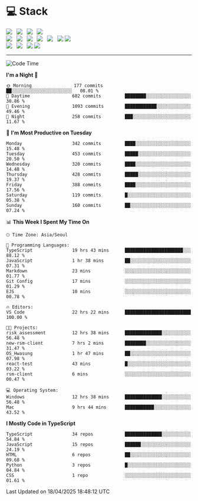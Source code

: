 <h1>💻 Stack</h1>
<div>
 <!-- badge : https://shields.io/ -->
 <!-- icon : https://simpleicons.org/?q=Get -->
 <img src="https://img.shields.io/badge/HTML5-e74c3c?style=flat-square&logo=HTML5&logoColor=white"/> &nbsp 
 <img src="https://img.shields.io/badge/CSS3-0A84FF?style=flat-square&logo=CSS3&logoColor=white"/> &nbsp 
 <img src="https://img.shields.io/badge/JavaScript-FFCD11?style=flat-square&logo=JavaScript&logoColor=white"/> &nbsp 
 <img src="https://img.shields.io/badge/TypeScript-3075C0?style=flat-square&logo=TypeScript&logoColor=white"/>
 <br/>
 <img src="https://img.shields.io/badge/Next-000000?style=flat-square&logo=nextdotjs&logoColor=white"/> &nbsp 
 <img src="https://img.shields.io/badge/React-00BCF6?style=flat-square&logo=React&logoColor=white"/> &nbsp 
 <img src="https://img.shields.io/badge/Redux-764ABC?style=flat-square&logo=Redux&logoColor=white"/> &nbsp
 <img src="https://img.shields.io/badge/Recoil-3578E5?style=flat-square&logo=recoil&logoColor=white"/> &nbsp
 <img src="https://img.shields.io/badge/React-Query-FF4154?style=flat-square&logo=reactquery&logoColor=white"/> &nbsp 
 <img src="https://img.shields.io/badge/styled%2Dcomponents-DB7093?style=flat-square&logo=styled%2Dcomponents&logoColor=white"/>
 <img src="https://img.shields.io/badge/CSS Modules-000000?style=flat-square&logo=CSS Modules&logoColor=white"/> &nbsp 
 <br/>
 <img src="https://img.shields.io/badge/Node-339933?style=flat-square&logo=Node.js&logoColor=white"/> &nbsp 
 <img src="https://img.shields.io/badge/Express-000000?style=flat-square&logo=Express&logoColor=white"/> &nbsp 
 <img src="https://img.shields.io/badge/MongoDB-47A248?style=flat-square&logo=MongoDB&logoColor=white"/>
 <img src="https://img.shields.io/badge/MariaDB-003545?style=flat-square&logo=mariadb&logoColor=white"/>
</div>

<hr>

<!--START_SECTION:waka-->
![Code Time](http://img.shields.io/badge/Code%20Time-2%2C337%20hrs%2040%20mins-blue)

**I'm a Night 🦉** 

```text
🌞 Morning                177 commits         ██░░░░░░░░░░░░░░░░░░░░░░░   08.01 % 
🌆 Daytime                682 commits         ████████░░░░░░░░░░░░░░░░░   30.86 % 
🌃 Evening                1093 commits        ████████████░░░░░░░░░░░░░   49.46 % 
🌙 Night                  258 commits         ███░░░░░░░░░░░░░░░░░░░░░░   11.67 % 
```
📅 **I'm Most Productive on Tuesday** 

```text
Monday                   342 commits         ████░░░░░░░░░░░░░░░░░░░░░   15.48 % 
Tuesday                  453 commits         █████░░░░░░░░░░░░░░░░░░░░   20.50 % 
Wednesday                320 commits         ████░░░░░░░░░░░░░░░░░░░░░   14.48 % 
Thursday                 428 commits         █████░░░░░░░░░░░░░░░░░░░░   19.37 % 
Friday                   388 commits         ████░░░░░░░░░░░░░░░░░░░░░   17.56 % 
Saturday                 119 commits         █░░░░░░░░░░░░░░░░░░░░░░░░   05.38 % 
Sunday                   160 commits         ██░░░░░░░░░░░░░░░░░░░░░░░   07.24 % 
```


📊 **This Week I Spent My Time On** 

```text
🕑︎ Time Zone: Asia/Seoul

💬 Programming Languages: 
TypeScript               19 hrs 43 mins      ██████████████████████░░░   88.12 % 
JavaScript               1 hr 38 mins        ██░░░░░░░░░░░░░░░░░░░░░░░   07.31 % 
Markdown                 23 mins             ░░░░░░░░░░░░░░░░░░░░░░░░░   01.77 % 
Git Config               17 mins             ░░░░░░░░░░░░░░░░░░░░░░░░░   01.29 % 
EJS                      10 mins             ░░░░░░░░░░░░░░░░░░░░░░░░░   00.78 % 

🔥 Editors: 
VS Code                  22 hrs 22 mins      █████████████████████████   100.00 % 

🐱‍💻 Projects: 
risk_assessment          12 hrs 38 mins      ██████████████░░░░░░░░░░░   56.48 % 
new-rsm-client           7 hrs 2 mins        ████████░░░░░░░░░░░░░░░░░   31.47 % 
OS_Hwasung               1 hr 47 mins        ██░░░░░░░░░░░░░░░░░░░░░░░   07.98 % 
react-test               43 mins             █░░░░░░░░░░░░░░░░░░░░░░░░   03.22 % 
rsm-client               6 mins              ░░░░░░░░░░░░░░░░░░░░░░░░░   00.47 % 

💻 Operating System: 
Windows                  12 hrs 38 mins      ██████████████░░░░░░░░░░░   56.48 % 
Mac                      9 hrs 44 mins       ███████████░░░░░░░░░░░░░░   43.52 % 
```

**I Mostly Code in TypeScript** 

```text
TypeScript               34 repos            ██████████████░░░░░░░░░░░   54.84 % 
JavaScript               15 repos            ██████░░░░░░░░░░░░░░░░░░░   24.19 % 
HTML                     6 repos             ██░░░░░░░░░░░░░░░░░░░░░░░   09.68 % 
Python                   3 repos             █░░░░░░░░░░░░░░░░░░░░░░░░   04.84 % 
CSS                      1 repo              ░░░░░░░░░░░░░░░░░░░░░░░░░   01.61 % 
```




 Last Updated on 18/04/2025 18:48:12 UTC
<!--END_SECTION:waka-->
